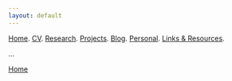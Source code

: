 ```yaml
---
layout: default
---
```


[Home](./). [CV](./assets/files/CV.pdf). [Research](./research.md). [Projects](./projects.md). [Blog](./thought.md). [Personal](./about.md). [Links & Resources](./links-resources.md).

...


[Home](./)